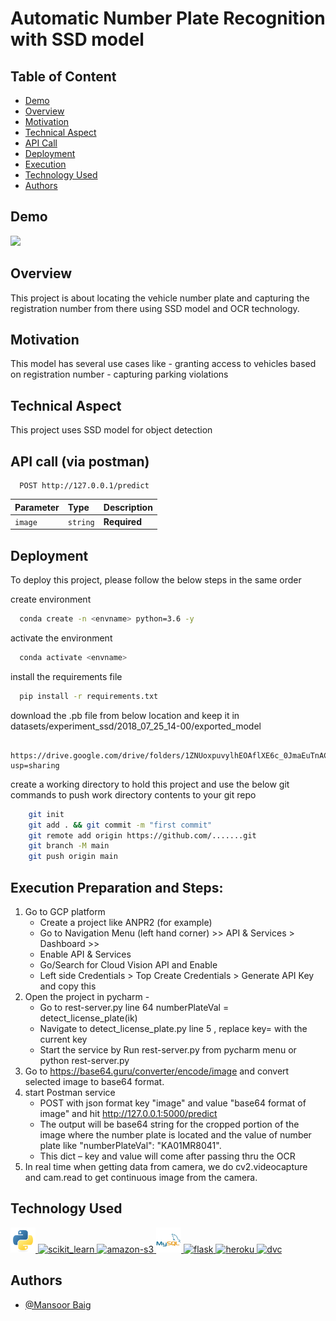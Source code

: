 
# Automatic Number Plate Recognition with SSD model 

## Table of Content
  * [Demo](#demo)
  * [Overview](#overview)
  * [Motivation](#motivation)
  * [Technical Aspect](#technical-aspect)
  * [API Call](#api-call-via-postman)
  * [Deployment](#deployment)
  * [Execution](#execution-preparation-and-steps)
  * [Technology Used](#technology-used)
  * [Authors](#authors)
  
## Demo

[![](http://img.youtube.com/vi/w3SvxvTu0a4/0.jpg)](http://www.youtube.com/watch?v=w3SvxvTu0a4 "Automatic Number Plate Recognition")


## Overview
This project is about locating the vehicle number plate and capturing the registration number from there using SSD model
and OCR technology. 

## Motivation
This model has several use cases like
    - granting access to vehicles based on registration number
    - capturing parking violations

## Technical Aspect 
This project uses SSD model for object detection 

## API call (via postman)

```http
  POST http://127.0.0.1/predict
```

| Parameter | Type     | Description                |
| :-------- | :------- | :------------------------- |
| `image` | `string` | **Required** |

## Deployment

To deploy this project, please follow the below steps in the same order 

create environment

```bash
  conda create -n <envname> python=3.6 -y
```

activate the environment

```bash
  conda activate <envname>
```

install the requirements file

```bash
  pip install -r requirements.txt
```

download the .pb file from below location and keep it in datasets/experiment_ssd/2018_07_25_14-00/exported_model

```http
    https://drive.google.com/drive/folders/1ZNUoxpuvylhEOAflXE6c_0JmaEuTnACF?usp=sharing
```

create a working directory to hold this project and use the below git commands 
to push work directory contents to your git repo

```bash
    git init
    git add . && git commit -m "first commit"
    git remote add origin https://github.com/.......git
    git branch -M main
    git push origin main
```

## Execution Preparation and Steps:

1. Go to GCP platform
    - Create a project like ANPR2 (for example)
    - Go to Navigation Menu (left hand corner) >> API & Services > Dashboard >> 
    - Enable API & Services
    - Go/Search for Cloud Vision API and Enable
    - Left side Credentials > Top Create Credentials > Generate API Key and copy this
2. Open the project in pycharm - 
    - Go to rest-server.py line 64 numberPlateVal = detect_license_plate(ik)
    - Navigate to detect_license_plate.py line 5 , replace key= with the current key
    - Start the service by Run rest-server.py from pycharm menu or python rest-server.py
3. Go to https://base64.guru/converter/encode/image and convert selected image to base64 format. 
4. start Postman service
    - POST with json format key "image" and value "base64 format of image" and hit http://127.0.0.1:5000/predict
    - The output will be base64 string for the cropped portion of the image where the number plate is located 
      and the value of number plate like "numberPlateVal": "KA01MR8041". 
    - This dict – key and value will come after passing thru the OCR
5. In real time when getting data from camera, we do cv2.videocapture and cam.read to get continuous image from the camera. 


## Technology Used
<p align="left">

<a href="https://www.python.org" target="_blank"> 
<img src="https://raw.githubusercontent.com/devicons/devicon/master/icons/python/python-original.svg" alt="python" 
width="40" height="40"/> </a>

<a href="https://scikit-learn.org/" target="_blank"> 
<img src="https://upload.wikimedia.org/wikipedia/commons/0/05/Scikit_learn_logo_small.svg" alt="scikit_learn" 
width="40" height="40"/> </a>

<a href="https://aws.amazon.com/s3/" target="_blank"> 
<img src="https://panoply.io/images/integration-logos/s3.svg" alt="amazon-s3" width="40" height="40"/> </a>

<a href="https://www.mysql.com/" target="_blank"> 
<img src="https://raw.githubusercontent.com/devicons/devicon/master/icons/mysql/mysql-original-wordmark.svg" 
alt="mysql" width="40" height="40"/> </a>

<a href="https://flask.palletsprojects.com/" target="_blank"> 
<img src="https://www.vectorlogo.zone/logos/pocoo_flask/pocoo_flask-icon.svg" alt="flask" width="40" height="40"/> </a>

<a href="https://heroku.com" target="_blank"> 
<img src="https://www.vectorlogo.zone/logos/heroku/heroku-icon.svg" alt="heroku" width="40" height="40"/> </a>

<a href="https://dvc.org/" target="_blank"> 
<img src="https://icons-for-free.com/iconfiles/png/512/vscode+icons+type+dvc-1324451283933302923.png" alt="dvc" 
width="40" height="40"/> </a>

</p>


## Authors

- [@Mansoor Baig](https://github.com/MansoorAB)

  


  